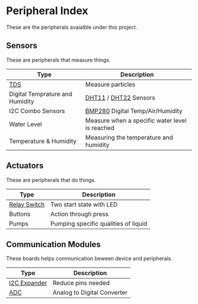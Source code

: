 # Peripheral Index
These are the peripherals avaialble under this project.

## Sensors
These are peripherals that measure things.

Type                                                    | Description
-------------                                           | ---------------
[TDS](sensors/tds_sensors/README.md)                    | Measure particles
Digital Temprature and Humidity | [DHT11](sensors/digital_temp_sensors/drivers/dht11_README.md/README.md) / [DHT22]() Sensors
I2C Combo Sensors | [BMP280](sensors/digital_i2c_combo_sensor/drivers/bme280_README.md) Digital Temp/Air/Humidity
Water Level | Measure when a specific water level is reached
Temperature & Humidity | Measuring the temperature and humidity


## Actuators
These are peripherals that do things.

Type                                                    | Description
-------------                                           | ---------------
[Relay Switch](actuators/relay_switches/README.md)      | Two start state with LED
Buttons  | Action through press
Pumps | Pumping specific qualities of liquid


## Communication Modules
These boards helps communication beween device and peripherals.

Type                                                    | Description
-------------                                           | ---------------
[I2C Expander](communication/i2c_expander/README.md)    | Reduce pins needed
[ADC](communication/analog_digital_converter/README.md) | Analog to Digital Converter
